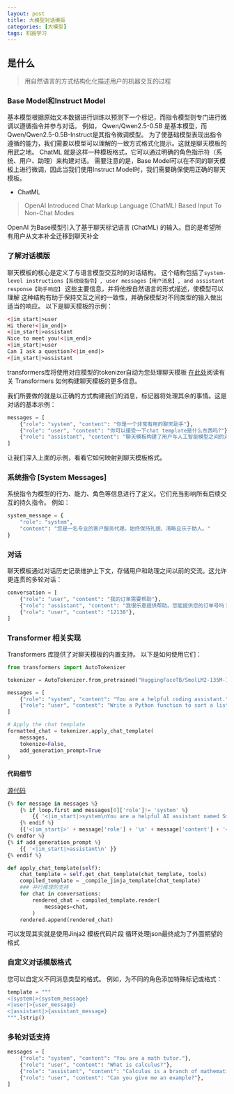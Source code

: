 ```yaml
---
layout: post
title: 大模型对话模版
categories: [大模型]
tags: 机器学习
---
```

## 是什么
> 用自然语言的方式结构化化描述用户的机器交互的过程

### Base Model和Instruct Model
基本模型根据原始文本数据进行训练以预测下一个标记，而指令模型则专门进行微调以遵循指令并参与对话。
例如， Qwen/Qwen2.5-0.5B 是基本模型，而Qwen/Qwen2.5-0.5B-Instruct是其指令微调模型。
为了使基础模型表现出指令遵循的能力，我们需要以模型可以理解的一致方式格式化提示。这就是聊天模板的用武之地。
ChatML 就是这样一种模板格式，它可以通过明确的角色指示符（系统、用户、助理）来构建对话。
需要注意的是，Base Model可以在不同的聊天模板上进行微调，因此当我们使用Instruct Model时，我们需要确保使用正确的聊天模板。

- ChatML
> OpenAI Introduced Chat Markup Language (ChatML) Based Input To Non-Chat Modes

OpenAI 为Base模型引入了基于聊天标记语言 (ChatML) 的输入。目的是希望所有用户从文本补全迁移到聊天补全

### 了解对话模版
聊天模板的核心是定义了与语言模型交互时的对话结构。
这个结构包括了`system-level instructions【系统级指令】, user messages【用户消息】, and assistant response【助手响应】` 这些主要信息，并将他按自然语言的形式描述，使模型可以理解
这种结构有助于保持交互之间的一致性，并确保模型对不同类型的输入做出适当的响应。
以下是聊天模板的示例：
```xml
<|im_start|>user
Hi there!<|im_end|>
<|im_start|>assistant
Nice to meet you!<|im_end|>
<|im_start|>user
Can I ask a question?<|im_end|>
<|im_start|>assistant
```
transformers库将使用对应模型的tokenizer自动为您处理聊天模板
[在此处](https://huggingface.co/docs/transformers/en/chat_templating#how-do-i-use-chat-templates)阅读有关 Transformers 如何构建聊天模板的更多信息。

我们所要做的就是以正确的方式构建我们的消息，标记器将处理其余的事情。这是对话的基本示例：
```python
messages = [
    {"role": "system", "content": "你是一个非常有用的聊天助手"},
    {"role": "user", "content": "你可以接受一下chat template是什么东西吗?"},
    {"role": "assistant", "content": "聊天模板构建了用户与人工智能模型之间的对话结构..."}
]
```
让我们深入上面的示例，看看它如何映射到聊天模板格式。

### 系统指令 [System Messages]
系统指令为模型的行为、能力、角色等信息进行了定义。它们充当影响所有后续交互的持久指令。
例如：
```python
system_message = {
    "role": "system",
    "content": "您是一名专业的客户服务代理。始终保持礼貌、清晰且乐于助人。"
}
```
### 对话
聊天模板通过对话历史记录维护上下文，存储用户和助理之间以前的交流。这允许更连贯的多轮对话：
```python
conversation = [
    {"role": "user", "content": "我的订单需要帮助"},
    {"role": "assistant", "content": "我很乐意提供帮助。您能提供您的订单号吗？"},
    {"role": "user", "content": "12138"},
]
```
### Transformer 相关实现
Transformers 库提供了对聊天模板的内置支持。
以下是如何使用它们：
```python
from transformers import AutoTokenizer

tokenizer = AutoTokenizer.from_pretrained("HuggingFaceTB/SmolLM2-135M-Instruct")

messages = [
    {"role": "system", "content": "You are a helpful coding assistant."},
    {"role": "user", "content": "Write a Python function to sort a list"},
]

# Apply the chat template
formatted_chat = tokenizer.apply_chat_template(
    messages,
    tokenize=False,
    add_generation_prompt=True
)
```

#### 代码细节
[源代码](https://github.com/huggingface/transformers/blob/main/src/transformers/tokenization_utils_base.py)

```python
{% for message in messages %}
    {% if loop.first and messages[0]['role']!= 'system' %}
        {{ '<|im_start|>system\nYou are a helpful AI assistant named SmolLM, trained by Hugging Face<|im_end|>\n' }}
    {% endif %}
    {{'<|im_start|>' + message['role'] + '\n' + message['content'] + '<|im_end|>' + '\n'}}
{% endfor %}
{% if add_generation_prompt %}
    {{ '<|im_start|>assistant\n' }}
{% endif %}
```

```python
def apply_chat_template(self):
    chat_template = self.get_chat_template(chat_template, tools)
    compiled_template = _compile_jinja_template(chat_template)
    ### 并行推理的支持
    for chat in conversations:
        rendered_chat = compiled_template.render(
            messages=chat,
        )
    rendered.append(rendered_chat)
```

可以发现其实就是使用Jinja2 模板代码片段 循环处理json最终成为了外面期望的格式

### 自定义对话模版格式
您可以自定义不同消息类型的格式。
例如，为不同的角色添加特殊标记或格式：
```python
template = """
<|system|>{system_message}
<|user|>{user_message}
<|assistant|>{assistant_message}
""".lstrip()
```


### 多轮对话支持
```python
messages = [
    {"role": "system", "content": "You are a math tutor."},
    {"role": "user", "content": "What is calculus?"},
    {"role": "assistant", "content": "Calculus is a branch of mathematics..."},
    {"role": "user", "content": "Can you give me an example?"},
]
```

